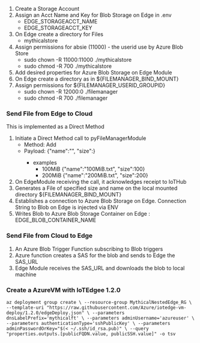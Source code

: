 1.  Create a Storage Account
2.  Assign an Acct Name and Key for Blob Storage on Edge in .env
    *   EDGE_STORAGEACCT_NAME
    *   EDGE_STORAGEACCT_KEY
3.  On Edge create a directory for Files
    *   mythicalstore
4.  Assign permissions for absie (11000) - the userid use by Azure Blob Store
    *   sudo chown -R 11000:11000 ./mythicalstore
    *   sudo chmod -R 700 ./mythicalstore
5.  Add desired properties for Azure Blob Storage on Edge Module
6.  On Edge create a directory as in ${FILEMANAGER_BIND_MOUNT}
7.  Assign permissions for ${FILEMANAGER_USERID_GROUPID}
    *   sudo chown -R 12000:0 ./filemanager
    *   sudo chmod -R 700 ./filemanager


### Send File from Edge to Cloud
This is implemented as a Direct Method
1.  Initiate a Direct Method call to pyFileManagerModule
    *   Method: Add
    *   Payload: {"name":"<FILENAME>", "size":<SIZE IN MiB>}
        *   examples
            *   100MiB {"name":"100MiB.txt", "size":100}
            *   200MiB {"name":"200MiB.txt", "size":200}
2.  On EdgeModule receiving the call, it acknowledges receipt to IoTHub
3.  Generates a File of specified size and name on the local mounted directory ${FILEMANAGER_BIND_MOUNT}
4.  Establishes a connection to Azure Blob Storage on Edge. Connection String to Blob on Edge is injected via ENV
5.  Writes Blob to Azure Blob Storage Container on Edge : EDGE_BLOB_CONTAINER_NAME

### Send File from Cloud to Edge
1. An Azure Blob Trigger Function subscribing to Blob triggers
2. Azure function creates a SAS for the blob and sends to Edge the SAS_URL
3. Edge Module receives the SAS_URL and downloads the blob to local machine

### Create a AzureVM with IoTEdgee 1.2.0
`az deployment group create \
  --resource-group MythicalNestedEdge_RG \
  --template-uri "https://raw.githubusercontent.com/Azure/iotedge-vm-deploy/1.2.0/edgeDeploy.json" \
  --parameters dnsLabelPrefix='mythicalft' \
  --parameters adminUsername='azureuser' \
  --parameters authenticationType='sshPublicKey' \
  --parameters adminPasswordOrKey="$(< ~/.ssh/id_rsa.pub)" \
  --query "properties.outputs.[publicFQDN.value, publicSSH.value]" -o tsv
  `